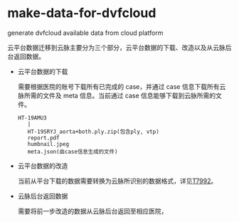 # make-data-for-dvfcloud

generate dvfcloud available data from cloud platform

云平台数据迁移到云脉主要分为三个部分，云平台数据的下载、改造以及从云脉后台返回数据。

- 云平台数据的下载

  需要根据医院的账号下载所有已完成的 case，并通过 case 信息下载所有云脉所需的文件及 meta 信息。当前通过 case 信息能够下载到云脉所需的文件。

  ```
  HT-19AMU3
     |
     HT-19SRYJ_aorta+both.ply.zip(包含ply, vtp)
     report.pdf
     humbnail.jpeg
     meta.json(由case信息生成的文件)
  ```

- 云平台数据的改造

  当前从平台下载的数据需要转换为云脉所识别的数据格式，详见[T7992](https://pha.curacloudplatform.com/T7992)。

- 云脉后台返回数据

  需要将前一步改造的数据从云脉后台返回至相应医院，
